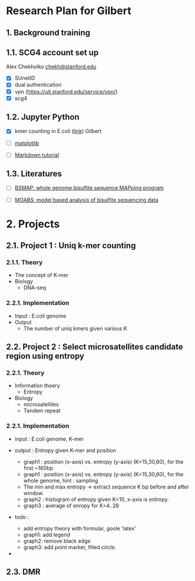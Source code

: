# Research Plan for Gilbert

## 1. Background training

## 1.1. SCG4 account set up
Alex Chekholko <chekh@stanford.edu>

- [x] SUnetID
- [x] dual authentication
- [x] vpn (https://uit.stanford.edu/service/vpn/)
- [x] scg4

## 1.2. Jupyter Python
- [x] kmer counting in E.coli (<a href="K-mer Counting.ipynb">link</a>) Gilbert
- [ ] [matplotlib](http://matplotlib.org/users/pyplot_tutorial.html)
- [ ] [Markdown tutorial](https://github.com/adam-p/markdown-here/wiki/Markdown-Cheatsheet)


## 1.3. Literatures
- [ ] [BSMAP: whole genome bisulfite sequence MAPping program](https://bmcbioinformatics.biomedcentral.com/articles/10.1186/1471-2105-10-232)
- [ ] [MOABS: model based analysis of bisulfite sequencing data](https://genomebiology.biomedcentral.com/articles/10.1186/gb-2014-15-2-r38)


# 2. Projects

## 2.1. Project 1 : Uniq k-mer counting
### 2.1.1. Theory
* The concept of K-mer
* Biology
  * DNA-seq
  
### 2.2.1. Implementation
* Input : E.coli genome
* Output 
  * The number of uniq kmers given various K

## 2.2. Project 2 : Select microsatellites candidate region using entropy 
### 2.2.1. Theory
* Information thoery
  * Entropy
* Biology
  * microsatellites
  * Tandem repeat

### 2.2.1. Implementation
* input : E.coli genome, K-mer
* output : Entropy given K-mer and position
  * graph1 : position (x-axis) vs. entropy (y-axis) (K=15,30,60), for the first ~160bp
  * graph1 : position (x-axis) vs. entropy (y-axis) (K=15,30,60), for the whole genome, hint : sampling
  * The min and max entropy -> extract sequence K bp before and after window.
  * graph2 : histogram of entropy given K=10, x-axis is entropy.
  * graph3 : average of enropy for K=4..28

* todo : 
  * add entropy theory with formular, goole 'latex' 
  * graph1: add legend
  * graph2: remove black edge
  * graph3: add point marker, filled circle. 

* 

## 2.3. DMR

